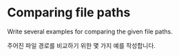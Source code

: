 # Comparing file paths

Write several examples for comparing the given file paths.

주어진 파일 경로를 비교하기 위한 몇 가지 예를 작성합니다.
